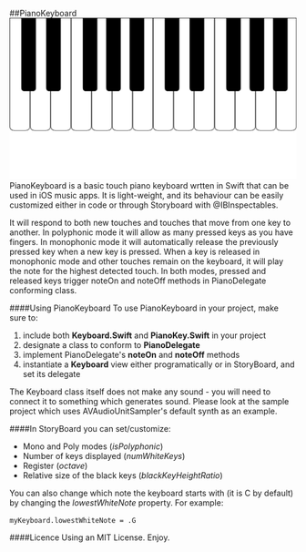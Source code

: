 ##PianoKeyboard
![screenshot](ScreenShot.png)
PianoKeyboard is a basic touch piano keyboard wrtten in Swift that can be used in iOS music apps. It is light-weight, and its behaviour can be easily customized either in code or through Storyboard with @IBInspectables. 

 It will respond to both new touches and touches that move from one key to another.  In polyphonic mode it will allow as many pressed keys as you have fingers. In monophonic mode it will automatically release the previously pressed key when a new key is pressed.  When a key is released in monophonic mode and other touches remain on the keyboard, it will play the note for the highest detected touch.  In both modes, pressed and released keys trigger noteOn and noteOff methods in PianoDelegate conforming class.
 
####Using PianoKeyboard 
To use PianoKeyboard in your project, make sure to:


1. include both **Keyboard.Swift** and **PianoKey.Swift** in your project
2. designate a class to conform to **PianoDelegate**
3. implement PianoDelegate's **noteOn** and **noteOff** methods 
4. instantiate a **Keyboard** view either programatically or in StoryBoard, and set its delegate

The Keyboard class itself does not make any sound - you will need to connect it to something which generates sound.  Please look at the sample project which uses AVAudioUnitSampler's default synth as an example.

####In StoryBoard you can set/customize:
* Mono and Poly modes (*isPolyphonic*)
* Number of keys displayed (*numWhiteKeys*)
* Register (*octave*)
* Relative size of the black keys (*blackKeyHeightRatio*)

You can also change which note the keyboard starts with (it is C by default) by changing the *lowestWhiteNote* property.  For example:


    myKeyboard.lowestWhiteNote = .G

####Licence
Using an MIT License.  Enjoy.